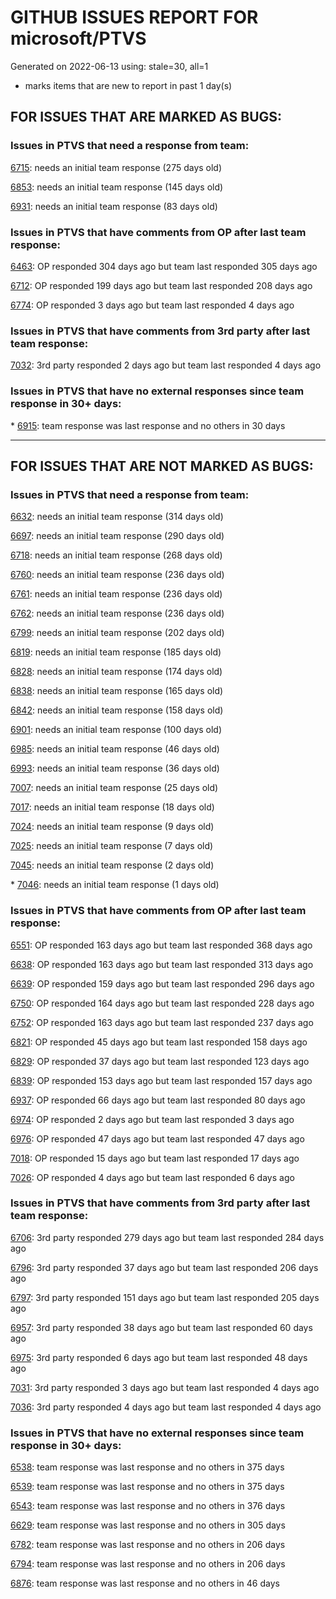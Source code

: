 
# GITHUB ISSUES REPORT FOR microsoft/PTVS


Generated on 2022-06-13 using: stale=30, all=1


* marks items that are new to report in past 1 day(s)


## FOR ISSUES THAT ARE MARKED AS BUGS:


### Issues in PTVS that need a response from team:


  [6715](https://github.com/microsoft/PTVS/issues/6715 "An error message &quot;This project &quot;PythonApplication3&quot; has a reference to a missing Conda environment &quot;env3&quot;&quot; always pops up when restart the VS."): needs an initial team response (275 days old)

  [6853](https://github.com/microsoft/PTVS/issues/6853 "Unable to install suggested module when using IPython interactive mode."): needs an initial team response (145 days old)

  [6931](https://github.com/microsoft/PTVS/issues/6931 "(from visualstudio-docs repo) &quot;Call the DLL from Python&quot; example not working"): needs an initial team response (83 days old)

### Issues in PTVS that have comments from OP after last team response:


  [6463](https://github.com/microsoft/PTVS/issues/6463 "Debugger is not attached after several hangs in internal python module"): OP responded 304 days ago but team last responded 305 days ago

  [6712](https://github.com/microsoft/PTVS/issues/6712 "The option &quot;Python/Native Debugging&quot; is missing."): OP responded 199 days ago but team last responded 208 days ago

  [6774](https://github.com/microsoft/PTVS/issues/6774 "The Python installed from Microsoft Store couldn't view installed packages when first use the environment."): OP responded 3 days ago but team last responded 4 days ago

### Issues in PTVS that have comments from 3rd party after last team response:


  [7032](https://github.com/microsoft/PTVS/issues/7032 "python editor code-folding for def and class code blocks not working properly in release 17.2.3"): 3rd party responded 2 days ago but team last responded 4 days ago

### Issues in PTVS that have no external responses since team response in 30+ days:


\* [6915](https://github.com/microsoft/PTVS/issues/6915 "Can't hide navigation bar vs22"): team response was last response and no others in 30 days

---

## FOR ISSUES THAT ARE NOT MARKED AS BUGS:


### Issues in PTVS that need a response from team:


  [6632](https://github.com/microsoft/PTVS/issues/6632 "Publish Now in project properties should auto save first"): needs an initial team response (314 days old)

  [6697](https://github.com/microsoft/PTVS/issues/6697 "After adding the file as a link first, the file will not be added to the project."): needs an initial team response (290 days old)

  [6718](https://github.com/microsoft/PTVS/issues/6718 "Set as current option should be checked and disabled when project uses default"): needs an initial team response (268 days old)

  [6760](https://github.com/microsoft/PTVS/issues/6760 "Evaluates all the expressions in interactive windows ignore the Completion Mode setting."): needs an initial team response (236 days old)

  [6761](https://github.com/microsoft/PTVS/issues/6761 "It can not auto-detect but let you customize all parameters when add custom environment which install from Microsoft Store."): needs an initial team response (236 days old)

  [6762](https://github.com/microsoft/PTVS/issues/6762 "Unchecked &quot;Parameter information&quot; still has signature help."): needs an initial team response (236 days old)

  [6799](https://github.com/microsoft/PTVS/issues/6799 "Python configuration hard coded into MSBuild config for CPython extension projects "): needs an initial team response (202 days old)

  [6819](https://github.com/microsoft/PTVS/issues/6819 "Unexpected error when adding python environment"): needs an initial team response (185 days old)

  [6828](https://github.com/microsoft/PTVS/issues/6828 "The &quot;Add new item&quot; windows jumped out again after add new item in Django project."): needs an initial team response (174 days old)

  [6838](https://github.com/microsoft/PTVS/issues/6838 "Unable to Create DjangoWebProject after following Configuration Read Me for setting up SuperUser: devenv.exe project issue tracker says:>"): needs an initial team response (165 days old)

  [6842](https://github.com/microsoft/PTVS/issues/6842 "Django functions in context menu can only be used once"): needs an initial team response (158 days old)

  [6901](https://github.com/microsoft/PTVS/issues/6901 "Live Share: A warning appears when joining a shared window via VS."): needs an initial team response (100 days old)

  [6985](https://github.com/microsoft/PTVS/issues/6985 "Missing options in editing Fonts and colors"): needs an initial team response (46 days old)

  [6993](https://github.com/microsoft/PTVS/issues/6993 "Unexpected error pops up in the console when attach a running python.exe"): needs an initial team response (36 days old)

  [7007](https://github.com/microsoft/PTVS/issues/7007 "Project structure is not displayed in SE windows under non-administrators."): needs an initial team response (25 days old)

  [7017](https://github.com/microsoft/PTVS/issues/7017 "Intellisense forgets imports during editing"): needs an initial team response (18 days old)

  [7024](https://github.com/microsoft/PTVS/issues/7024 "Python f-strings need syntax highlighting for expressions inside curly braces"): needs an initial team response (9 days old)

  [7025](https://github.com/microsoft/PTVS/issues/7025 "Could you please put CommandLineArguments into user-specific configuration file."): needs an initial team response (7 days old)

  [7045](https://github.com/microsoft/PTVS/issues/7045 "Failed to start a decorator and show potential decorators when type @."): needs an initial team response (2 days old)

\* [7046](https://github.com/microsoft/PTVS/issues/7046 "Python editor is not visible in the Editor mappings"): needs an initial team response (1 days old)

### Issues in PTVS that have comments from OP after last team response:


  [6551](https://github.com/microsoft/PTVS/issues/6551 "Navigation bar is not working"): OP responded 163 days ago but team last responded 368 days ago

  [6638](https://github.com/microsoft/PTVS/issues/6638 "Refactor rename incorrect when the referenced method is defined in another project. "): OP responded 163 days ago but team last responded 313 days ago

  [6639](https://github.com/microsoft/PTVS/issues/6639 " IntelliSense does not work when changed SearchPath in PythonSettings.json file in open folder."): OP responded 159 days ago but team last responded 296 days ago

  [6750](https://github.com/microsoft/PTVS/issues/6750 "An error pops up when run &quot;Django Check, Django Migrate, Django Create Superuser...&quot;. "): OP responded 164 days ago but team last responded 228 days ago

  [6752](https://github.com/microsoft/PTVS/issues/6752 "An error message &quot;Invalid path mode '\' in: No newline at end of file&quot; pops up when for formatting document."): OP responded 163 days ago but team last responded 237 days ago

  [6821](https://github.com/microsoft/PTVS/issues/6821 "The new Python debugger in version 2022 won't stop with Flask routes"): OP responded 45 days ago but team last responded 158 days ago

  [6829](https://github.com/microsoft/PTVS/issues/6829 "IntelliSense which is modified manually does not work after restart the VS."): OP responded 37 days ago but team last responded 123 days ago

  [6839](https://github.com/microsoft/PTVS/issues/6839 "The type information displayed wrong for sys.exc_info with the latest typeshed"): OP responded 153 days ago but team last responded 157 days ago

  [6937](https://github.com/microsoft/PTVS/issues/6937 "An error &quot;Cannot access a disposed object...&quot; pops up when save Python Project File."): OP responded 66 days ago but team last responded 80 days ago

  [6974](https://github.com/microsoft/PTVS/issues/6974 "No IntelliSense when import folder under the workspace."): OP responded 2 days ago but team last responded 3 days ago

  [6976](https://github.com/microsoft/PTVS/issues/6976 "An error pops up after clicking Add environment."): OP responded 47 days ago but team last responded 47 days ago

  [7018](https://github.com/microsoft/PTVS/issues/7018 "Pylense can't import application in VisualStudio"): OP responded 15 days ago but team last responded 17 days ago

  [7026](https://github.com/microsoft/PTVS/issues/7026 "No intellisense when from 'PYTHONPATH'"): OP responded 4 days ago but team last responded 6 days ago

### Issues in PTVS that have comments from 3rd party after last team response:


  [6706](https://github.com/microsoft/PTVS/issues/6706 "Need python fstring support. It's not rendering correctly"): 3rd party responded 279 days ago but team last responded 284 days ago

  [6796](https://github.com/microsoft/PTVS/issues/6796 "Breakpoints in tests can't be hit"): 3rd party responded 37 days ago but team last responded 206 days ago

  [6797](https://github.com/microsoft/PTVS/issues/6797 "VS2022 no longer allows mapping file extensions to the Python editor"): 3rd party responded 151 days ago but team last responded 205 days ago

  [6957](https://github.com/microsoft/PTVS/issues/6957 "When I try to use Environment Menu python for both 2022 and 2019, visual studio crashes"): 3rd party responded 38 days ago but team last responded 60 days ago

  [6975](https://github.com/microsoft/PTVS/issues/6975 "Unexpected error in python development: unresolved import '__main__'"): 3rd party responded 6 days ago but team last responded 48 days ago

  [7031](https://github.com/microsoft/PTVS/issues/7031 "Pytorch package debugging unavailable due file naming"): 3rd party responded 3 days ago but team last responded 4 days ago

  [7036](https://github.com/microsoft/PTVS/issues/7036 "Visual Studio 2022 freezes during python debugging session"): 3rd party responded 4 days ago but team last responded 4 days ago

### Issues in PTVS that have no external responses since team response in 30+ days:


  [6538](https://github.com/microsoft/PTVS/issues/6538 "No static analysis suggestions in Interactive window."): team response was last response and no others in 375 days

  [6539](https://github.com/microsoft/PTVS/issues/6539 "Module changes in interactive window are not working"): team response was last response and no others in 375 days

  [6543](https://github.com/microsoft/PTVS/issues/6543 "No variables in Auto window when debug."): team response was last response and no others in 376 days

  [6629](https://github.com/microsoft/PTVS/issues/6629 "Django completions in html file does not work."): team response was last response and no others in 305 days

  [6782](https://github.com/microsoft/PTVS/issues/6782 "Syntax Highlighting for 'in', 'not in', and 'is' appears to be missing"): team response was last response and no others in 206 days

  [6794](https://github.com/microsoft/PTVS/issues/6794 "Live Share: The error &quot;'intelliCodeCppPackage' package did not load correctly&quot; pops up when join live share Session."): team response was last response and no others in 206 days

  [6876](https://github.com/microsoft/PTVS/issues/6876 "Extract method only works on one line and rename doesn't work at all"): team response was last response and no others in 46 days
